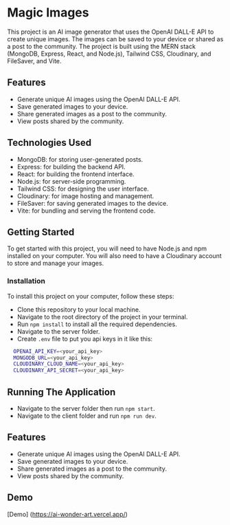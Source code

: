 # Magic Images

This project is an AI image generator that uses the OpenAI DALL-E API to create unique images. The images can be saved to your device or shared as a post to the community. The project is built using the MERN stack (MongoDB, Express, React, and Node.js), Tailwind CSS, Cloudinary, and FileSaver, and Vite.

## Features

- Generate unique AI images using the OpenAI DALL-E API.
- Save generated images to your device.
- Share generated images as a post to the community.
- View posts shared by the community.

## Technologies Used

- MongoDB: for storing user-generated posts.
- Express: for building the backend API.
- React: for building the frontend interface.
- Node.js: for server-side programming.
- Tailwind CSS: for designing the user interface.
- Cloudinary: for image hosting and management.
- FileSaver: for saving generated images to the device.
- Vite: for bundling and serving the frontend code.

## Getting Started

To get started with this project, you will need to have Node.js and npm installed on your computer. You will also need to have a Cloudinary account to store and manage your images.

### Installation

To install this project on your computer, follow these steps:

- Clone this repository to your local machine.
- Navigate to the root directory of the project in your terminal.
- Run `npm install` to install all the required dependencies.
- Navigate to the server folder.
- Create `.env` file to put you api keys in it like this:

```bash
  OPENAI_API_KEY=<your_api_key>
  MONGODB_URL=<your_api_key>
  CLOUDINARY_CLOUD_NAME=<your_api_key>
  CLOUDINARY_API_SECRET=<your_api_key>
```

## Running The Application

- Navigate to the server folder then run `npm start`.
- Navigate to the client folder and run `npm run dev`.

## Features

- Generate unique AI images using the OpenAI DALL-E API.
- Save generated images to your device.
- Share generated images as a post to the community.
- View posts shared by the community.

## Demo

[Demo] (https://ai-wonder-art.vercel.app/)
